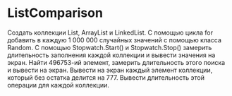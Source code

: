 # ListComparison

Создать коллекции List, ArrayList и LinkedList.
С помощью цикла for добавить в каждую 1 000 000 случайных значений с помощью класса Random.
С помощью Stopwatch.Start() и Stopwatch.Stop() замерить длительность заполнения каждой коллекции и вывести значения на экран.
Найти 496753-ий элемент, замерить длительность этого поиска и вывести на экран.
Вывести на экран каждый элемент коллекции, который без остатка делится на 777. Вывести длительность этой операции для каждой коллекции.
